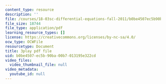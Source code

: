 ```yaml
---
content_type: resource
description: ''
file: /courses/18-03sc-differential-equations-fall-2011/b0be4507ec5b90ba00b7013195e322cd_q0PxCQWG3ic.pdf
file_size: 18744
file_type: application/pdf
learning_resource_types: []
license: https://creativecommons.org/licenses/by-nc-sa/4.0/
ocw_type: OCWFile
resourcetype: Document
title: 3play pdf file
uid: b0be4507-ec5b-90ba-00b7-013195e322cd
video_files:
  video_thumbnail_file: null
video_metadata:
  youtube_id: null
---
```

